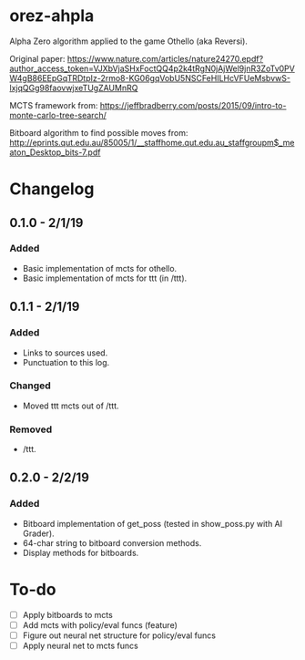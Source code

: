 # orez-ahpla
Alpha Zero algorithm applied to the game Othello (aka Reversi).

Original paper: https://www.nature.com/articles/nature24270.epdf?author_access_token=VJXbVjaSHxFoctQQ4p2k4tRgN0jAjWel9jnR3ZoTv0PVW4gB86EEpGqTRDtpIz-2rmo8-KG06gqVobU5NSCFeHILHcVFUeMsbvwS-lxjqQGg98faovwjxeTUgZAUMnRQ

MCTS framework from: https://jeffbradberry.com/posts/2015/09/intro-to-monte-carlo-tree-search/

Bitboard algorithm to find possible moves from: http://eprints.qut.edu.au/85005/1/__staffhome.qut.edu.au_staffgroupm$_meaton_Desktop_bits-7.pdf

# Changelog
## 0.1.0 - 2/1/19
### Added
 - Basic implementation of mcts for othello.
 - Basic implementation of mcts for ttt (in /ttt).

## 0.1.1 - 2/1/19
### Added
 - Links to sources used.
 - Punctuation to this log.

### Changed
 - Moved ttt mcts out of /ttt.

### Removed
 - /ttt.

## 0.2.0 - 2/2/19
### Added
 - Bitboard implementation of get_poss (tested in show_poss.py with AI Grader).
 - 64-char string to bitboard conversion methods.
 - Display methods for bitboards.

# To-do
- [ ] Apply bitboards to mcts
- [ ] Add mcts with policy/eval funcs (feature)
- [ ] Figure out neural net structure for policy/eval funcs
- [ ] Apply neural net to mcts funcs
